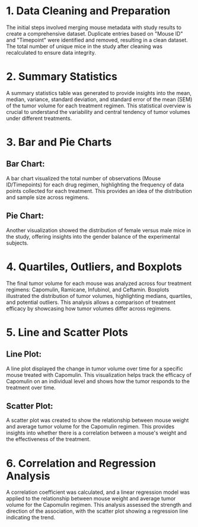 # 1. Data Cleaning and Preparation
The initial steps involved merging mouse metadata with study results to create a comprehensive dataset. Duplicate entries based on "Mouse ID" and "Timepoint" were identified and removed, resulting in a clean dataset. The total number of unique mice in the study after cleaning was recalculated to ensure data integrity.

# 2. Summary Statistics
A summary statistics table was generated to provide insights into the mean, median, variance, standard deviation, and standard error of the mean (SEM) of the tumor volume for each treatment regimen. This statistical overview is crucial to understand the variability and central tendency of tumor volumes under different treatments.

# 3. Bar and Pie Charts
## Bar Chart: 
A bar chart visualized the total number of observations (Mouse ID/Timepoints) for each drug regimen, highlighting the frequency of data points collected for each treatment. This provides an idea of the distribution and sample size across regimens.
## Pie Chart: 
Another visualization showed the distribution of female versus male mice in the study, offering insights into the gender balance of the experimental subjects.

# 4. Quartiles, Outliers, and Boxplots
The final tumor volume for each mouse was analyzed across four treatment regimens: Capomulin, Ramicane, Infubinol, and Ceftamin. Boxplots illustrated the distribution of tumor volumes, highlighting medians, quartiles, and potential outliers. This analysis allows a comparison of treatment efficacy by showcasing how tumor volumes differ across regimens.

# 5. Line and Scatter Plots
## Line Plot:
A line plot displayed the change in tumor volume over time for a specific mouse treated with Capomulin. This visualization helps track the efficacy of Capomulin on an individual level and shows how the tumor responds to the treatment over time.
## Scatter Plot:
A scatter plot was created to show the relationship between mouse weight and average tumor volume for the Capomulin regimen. This provides insights into whether there is a correlation between a mouse's weight and the effectiveness of the treatment.

# 6. Correlation and Regression Analysis
A correlation coefficient was calculated, and a linear regression model was applied to the relationship between mouse weight and average tumor volume for the Capomulin regimen. This analysis assessed the strength and direction of the association, with the scatter plot showing a regression line indicating the trend.
